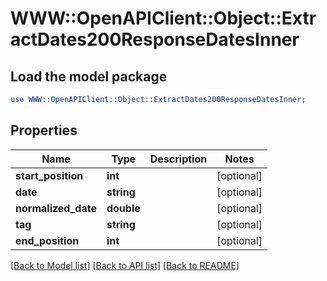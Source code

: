# WWW::OpenAPIClient::Object::ExtractDates200ResponseDatesInner

## Load the model package
```perl
use WWW::OpenAPIClient::Object::ExtractDates200ResponseDatesInner;
```

## Properties
Name | Type | Description | Notes
------------ | ------------- | ------------- | -------------
**start_position** | **int** |  | [optional] 
**date** | **string** |  | [optional] 
**normalized_date** | **double** |  | [optional] 
**tag** | **string** |  | [optional] 
**end_position** | **int** |  | [optional] 

[[Back to Model list]](../README.md#documentation-for-models) [[Back to API list]](../README.md#documentation-for-api-endpoints) [[Back to README]](../README.md)


